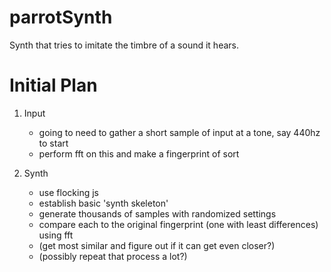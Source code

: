 # parrotSynth
Synth that tries to imitate the timbre of a sound it hears.

# Initial Plan
1. Input
	- going to need to gather a short sample of input at a tone, say 440hz to start
	- perform fft on this and make a fingerprint of sort

2. Synth
	- use flocking js
	- establish basic 'synth skeleton'
	- generate thousands of samples with randomized settings
	- compare each to the original fingerprint (one with least differences) using fft
	- (get most similar and figure out if it can get even closer?)
 	- (possibly repeat that process a lot?)

